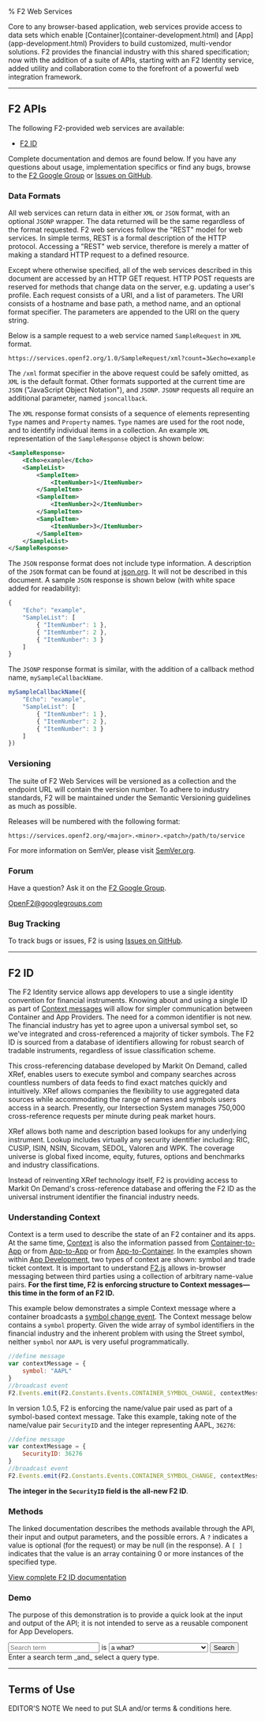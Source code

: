 % F2 Web Services

<p class="lead">Core to any browser-based application, web services provide access to data sets which enable [Container](container-development.html) and [App](app-development.html) Providers to build customized, multi-vendor solutions. F2 provides the financial industry with this shared specification; now with the addition of a suite of APIs, starting with an F2 Identity service, added utility and collaboration come to the forefront of a powerful web integration framework.</p>

* * * *

## F2 APIs

The following F2-provided web services are available:

* [F2 ID](#f2-id)

Complete documentation and demos are found below. If you have any questions about usage, implementation specifics or find any bugs, browse to the [F2 Google Group](https://groups.google.com/forum/#!forum/OpenF2) or [Issues on GitHub](https://github.com/OpenF2/F2/issues).

### Data Formats

All web services can return data in either `XML` or `JSON` format, with an optional `JSONP` wrapper. The data returned will be the same regardless of the format requested. F2 web services follow the "REST" model for web services. In simple terms, REST is a formal description of the HTTP protocol. Accessing a "REST" web service, therefore is merely a matter of making a standard HTTP request to a defined resource.

Except where otherwise specified, all of the web services described in this document are accessed by an HTTP GET request. HTTP POST requests are reserved for methods that change data on the server, e.g. updating a user's profile. Each request consists of a URI, and a list of parameters. The URI consists of a hostname and base path, a method name, and an optional format specifier. The parameters are appended to the URI on the query string.

Below is a sample request to a web service named `SampleRequest` in `XML` format.

`https://services.openf2.org/1.0/SampleRequest/xml?count=3&echo=example`

The `/xml` format specifier in the above request could be safely omitted, as `XML` is the default format. Other formats supported at the current time are `JSON` ("JavaScript Object Notation"), and `JSONP`. `JSONP` requests all require an additional parameter, named `jsoncallback`. 

The `XML` response format consists of a sequence of elements representing `Type` names and `Property` names. `Type` names are used for the root node, and to identify individual items in a collection. An example `XML` representation of the `SampleResponse` object is shown below:

```xml
<SampleResponse>
    <Echo>example</Echo>
    <SampleList>
        <SampleItem>
            <ItemNumber>1</ItemNumber>
        </SampleItem>
        <SampleItem>
            <ItemNumber>2</ItemNumber>
        </SampleItem>
        <SampleItem>
            <ItemNumber>3</ItemNumber>
        </SampleItem>
    </SampleList>
</SampleResponse>
```

The `JSON` response format does not include type information. A description of the `JSON` format can be found at [json.org](http://www.json.org). It will not be described in this document. A sample `JSON` response is shown below (with white space added for readability):

```javascript
{
    "Echo": "example",
    "SampleList": [
        { "ItemNumber": 1 },
        { "ItemNumber": 2 },
        { "ItemNumber": 3 }
    ]
}
```

The `JSONP` response format is similar, with the addition of a callback method name, `mySampleCallbackName`.

```javascript
mySampleCallbackName({
    "Echo": "example",
    "SampleList": [
        { "ItemNumber": 1 },
        { "ItemNumber": 2 },
        { "ItemNumber": 3 }
    ]
})
```

### Versioning

The suite of F2 Web Services will be versioned as a collection and the endpoint URL will contain the version number. To adhere to industry standards, F2 will be maintained under the Semantic Versioning guidelines as much as possible.

Releases will be numbered with the following format:

`https://services.openf2.org/<major>.<minor>.<patch>/path/to/service`

For more information on SemVer, please visit [SemVer.org](http://semver.org/).

### Forum

Have a question? Ask it on the [F2 Google Group](https://groups.google.com/forum/#!forum/OpenF2).

<OpenF2@googlegroups.com>

### Bug Tracking

To track bugs or issues, F2 is using [Issues on GitHub](https://github.com/OpenF2/F2/issues).

* * * *

## F2 ID

The F2 Identity service allows app developers to use a single identity convention for financial instruments. Knowing about and using a single ID as part of [Context messages](index.html#context) will allow for simpler communication between Container and App Providers. The need for a common identifier is not new. The financial industry has yet to agree upon a universal symbol set, so we've integrated and cross-referenced a majority of ticker symbols. The F2 ID is sourced from a database of identifiers allowing for robust search of tradable instruments, regardless of issue classification scheme.

This cross-referencing database developed by Markit On Demand, called XRef, enables users to execute symbol and company searches across countless numbers of data feeds to find exact matches quickly and intuitively. XRef allows companies the flexibility to use aggregated data sources while accommodating the range of names and symbols users access in a search. Presently, our Intersection System manages 750,000 cross-reference requests per minute during peak market hours. 

XRef allows both name and description based lookups for any underlying instrument. Lookup includes virtually any security identifier including: RIC, CUSIP, ISIN, NSIN, Sicovam, SEDOL, Valoren and WPK. The coverage universe is global fixed income, equity, futures, options and benchmarks and industry classifications.

Instead of reinventing XRef technology itself, F2 is providing access to Markit On Demand's cross-reference database and offering the F2 ID as the universal instrument identifier the financial industry needs.

### Understanding Context

Context is a term used to describe the state of an F2 container and its apps. At the same time, [Context](index.html#context) is also the information passed from [Container-to-App](app-development.html#container-to-app-context) or from [App-to-App](app-development.html#app-to-app-context) or from [App-to-Container](app-development.html#app-to-container-context). In the examples shown within [App Development](app-development.html), two types of context are shown: symbol and trade ticket context. It is important to understand [F2.js](f2js-sdk.html) allows in-browser messaging between third parties using a collection of arbitrary name-value pairs. **For the first time, F2 is enforcing structure to Context messages&mdash;this time in the form of an F2 ID.**

This example below demonstrates a simple Context message where a container broadcasts a [symbol change event](../sdk/classes/F2.Events.html). The Context message below contains a `symbol` property. Given the wide array of symbol identifiers in the financial industry and the inherent problem with using the Street symbol, neither `symbol` nor `AAPL` is very useful programmatically.

```javascript
//define message
var contextMessage = {
	symbol: "AAPL"
}
//broadcast event
F2.Events.emit(F2.Constants.Events.CONTAINER_SYMBOL_CHANGE, contextMessage);
```

In version 1.0.5, F2 is enforcing the name/value pair used as part of a symbol-based context message. Take this example, taking note of the name/value pair `SecurityID` and the integer representing AAPL, `36276`: 

```javascript
//define message
var contextMessage = {
	SecurityID: 36276
}
//broadcast event
F2.Events.emit(F2.Constants.Events.CONTAINER_SYMBOL_CHANGE, contextMessage);
```

**The integer in the `SecurityID` field is the all-new F2 ID**.

### Methods

The linked documentation describes the methods available through the API, their input and output parameters, and the possible errors. A `?` indicates a value is optional (for the request) or may be null (in the response). A `[ ]` indicates that the value is an array containing 0 or more instances of the specified type.

<p><a class="btn btn-primary" href="{{services}}/1.0/Lookup/doc/html" target="_blank">View complete F2 ID documentation</a></p>

### Demo

The purpose of this demonstration is to provide a quick look at the input and output of the API; it is not intended to serve as a reusable component for App Developers.

<form class="form-horizontal form-search" id="demo-F2IDLookupForm" autocomplete="off">
	<div class="control-group">
		<input type="text" class="span2" placeholder="Search term" >
		<span class="help-inline">is</span>
		<select class="span3">
	  		<option value="#">a what?</option>
	  		<option value="isin">an ISIN</option>
	  		<option value="symbol">a Street symbol</option>
	  		<option value="name">a full or partial company name</option>
		</select>
		<button type="submit" class="btn btn-primary" data-loading-text="Searching...">Search</button>
		<div class="help-block hide">Enter a search term _and_ select a query type.</div>
	</div>
  	
</form>

<div id="demo-F2IDLookupResults"></div>

* * * *

## Terms of Use

<span class="label label-warning">EDITOR'S NOTE</span> We need to put SLA and/or terms & conditions here.




